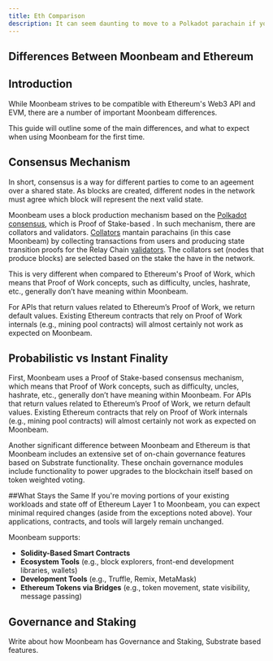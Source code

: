 ```yaml
---
title: Eth Comparison
description: It can seem daunting to move to a Polkadot parachain if you’re used to Ethereum. Here’s what to expect when using Moonbeam for the first time.
---
```


## Differences Between Moonbeam and Ethereum

## Introduction

While Moonbeam strives to be compatible with Ethereum's Web3 API and EVM, there are a number of important Moonbeam differences.

This guide will outline some of the main differences, and what to expect when using Moonbeam for the first time.

## Consensus Mechanism

In short, consensus is a way for different parties to come to an ageement over a shared state. As blocks are created, different nodes in the network must agree which block will represent the next valid state.

Moonbeam uses a block production mechanism based on the [Polkadot consensus](https://wiki.polkadot.network/docs/en/learn-consensus), which is Proof of Stake-based . In such mechanism, there are collators and validators. [Collators](https://wiki.polkadot.network/docs/en/learn-collator) mantain parachains (in this case Moonbeam) by collecting transactions from users and producing state transition proofs for the Relay Chain [validators](https://wiki.polkadot.network/docs/en/learn-validator). The collators set (nodes that produce blocks) are selected based on the stake the have in the network. 

This is very different when compared to Ethereum's Proof of Work, which means that Proof of Work concepts, such as difficulty, uncles, hashrate, etc., generally don’t have meaning within Moonbeam.  

For APIs that return values related to Ethereum’s Proof of Work, we return default values.  Existing Ethereum contracts that rely on Proof of Work internals (e.g., mining pool contracts) will almost certainly not work as expected on Moonbeam.

## Probabilistic vs Instant Finality

First, Moonbeam uses a Proof of Stake-based consensus mechanism, which means that Proof of Work concepts, such as difficulty, uncles, hashrate, etc., generally don’t have meaning within Moonbeam.  For APIs that return values related to Ethereum’s Proof of Work, we return default values.  Existing Ethereum contracts that rely on Proof of Work internals (e.g., mining pool contracts) will almost certainly not work as expected on Moonbeam.

Another significant difference between Moonbeam and Ethereum is that Moonbeam includes an extensive set of on-chain governance features based on Substrate functionality.  These onchain governance modules include functionality to power upgrades to the blockchain itself based on token weighted voting.

##What Stays the Same
If you're moving portions of your existing workloads and state off of Ethereum Layer 1 to Moonbeam, you can expect minimal required changes (aside from the exceptions noted above). Your applications, contracts, and tools will largely remain unchanged.

Moonbeam supports:

* **Solidity-Based Smart Contracts**
* **Ecosystem Tools** (e.g., block explorers, front-end development libraries, wallets)
* **Development Tools** (e.g., Truffle, Remix, MetaMask)
* **Ethereum Tokens via Bridges** (e.g., token movement, state visibility, message passing)

## Governance and Staking

Write about how Moonbeam has Governance and Staking, Substrate based features.
